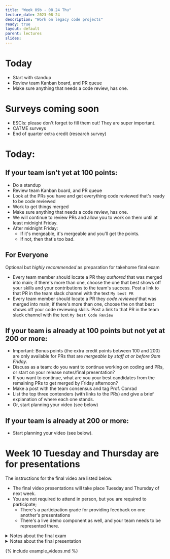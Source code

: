 ```yaml
---
title: "Week 09b - 08.24 Thu"
lecture_date: 2023-08-24
description: "Work on legacy code projects"
ready: true
layout: default
parent: lectures
slides: 
---
```


# Today

* Start with standup
* Review team Kanban board, and PR queue
* Make sure anything that needs a code review, has one.

# Surveys coming soon

* ESCIs: please don't forget to fill them out! They are super important.
* CATME surveys
* End of quarter extra credit (research survey)

# Today:

## If your team isn't yet at 100 points:

* Do a standup
* Review team Kanban board, and PR queue
* Look at the PRs you have and get everything code reviewed that's ready to be code reviewed
* Work to get things merged
* Make sure anything that needs a code review, has one.
* We will continue to review PRs and allow you to work on them until at least midnight Friday.
* After midnight Friday:
  - If it's mergeable, it's mergeable and you'll get the points.
  - If not, then that's too bad.
 

## For Everyone

Optional but *highly recommended* as preparation for takehome final exam
* Every team member should locate a PR they *authored* that was merged into main; if there's more than one, choose the one that best shows off your skills and your contributions to the team's success.  Post a link to that PR in the team slack channel with the text `My best PR`
* Every team member should locate a PR they *code reviewed* that was merged into main; if there's more than one, choose the on that best shows off your code reviewing skills.  Post a link to that PR in the team slack channel with the text `My best Code Review`

## If your team is already at 100 points but not yet at 200 or more:

* Important: Bonus points (the extra credit points between 100 and 200) are only available for PRs that are *mergeable by staff at or before 9am Friday*.
* Discuss as a team: do you want to continue working on coding and PRs, or start on your release notes/final presentation?
* If you want to continue, what are you your best candidates from the remaining PRs to get merged by Friday afternoon?
* Make a post with the team consensus and tag Prof. Conrad
* List the top three contenders (with links to the PRs) and give a brief explanation of where each one stands.
* Or, start planning your video (see below)

## If your team is already at 200 or more:

* Start planning your video (see below).


# Week 10 Tuesday and Thursday are for presentations

The instructions for the final video are listed below.
* The final video presentations will take place Tuesday and Thursday of next week.
* You are not required to attend in person, but you are required to participate;
  - There's a participation grade for providing feedback on one another's presentations
  - There's a live demo component as well, and your team needs to be represented there.

<details markdown="1">
<summary>
Notes about the final exam
</summary>
  
  
# Notes about the final exam
  
The final exam will be an online take home exam, and will be mainly high level questions about the process of software development that you learned in team01, team02, team03 and the legacy code project.

There may be questions about any of the following.  If you've been paying attention all along, you shouldn't really need to "cram".  The answers should be pretty much in your knowledge base already.

* Agile processes, e.g. standups, retrospectives, the role of a product owner/manager
* GitHub tools and their interaction with Agile processes: using feature branches, issues, Kanban board, Pull requests, code review
* General Web Development concepts, e.g.: Backend vs. Frontend
* Some Spring Boot specifics: controllers, services, use of Swagger
* Some React specifics: components, use of Storybook
* Testing in general: unit testing, test coverage, mutation testing
* Spring Boot Testing: Role of JUnit, Jacoco, Pitest, Mocking and Stubbing
* React Testing: role of jest, and Stryker
* Using third party APIs and representing data with JSON (as we did in team01, and later phases as well.)

I'll be asking questions about these topics that I think are the type you might be asked as a job interview.  So if you study, study the way you would for a job interview.

# Please do not collaborate on your exam answers.

* Identical text is unlikely to occur if each of you is working indepenently and writing in your own words.
* If you are copying/pasting text from an online source (e.g. to explain what a retrospective is) be sure that you use "quotation marks" around direct quotations, and **cite your source.**
  
  Otherwise, you are liable to end up triggering the suspicion of academic dishonesty because of the similarity of your text to someone else that happens to be
  using the same source.
  
  Also: relying too much on direct quotes rather than putting things in your own words may result in lower grades; if you have to quote others too much, 
  it suggests that you have not really internalized the content, but have to rely on others understanding.  So use direct quotes sparingly, if at all; try instead
  to answer in your own words.
  
 
Academic integrity investigations are unpleasant for everyone, and they don't help anyone learn. 

I really dont want to spend my time on those, so please don't create conditions where I have to do that.

Work independently, and let your learning speak for itself.

# Clarity and consiseness counts

* Small grammar / spelling errors may or may not be penalized; if an interviewer would be confused by the answer, or have some doubt as to your understanding,
  then they count.   If there is no doubt about your understanding, I'm liable to be more lenient.
* Make sure your answers are clear and understandable.
* Do not just do an information dump of everything you know about the topic, or everything you can possibly find online about the topic.  An employer wants someone to answer
* their question, and they also want someone that makes good use of their time.  Don't waste the interviewer's time.

</details>

<details markdown="1">
<summary>
Notes about the final presentation
</summary>

# Notes about the final presentation

The final presentation should be a team effort, and should highlight all of the PRs that got merged into the main branch.

Make a video of between 5-8 minutes (see guidelines below) and submit the link on Gauchospace.

Limit your presentation to 5-8 minutes.   8 minutes is a hard upper limit.

Highlight the work *from an end user perspective first*.

That is:
* The best thing is to show how an end user would use the feature
* The next best thing is to show either a front or backend component in isolation, for example:
  - If there is a front end component that is not active in the app yet, you can show it in Storybook
  - If there is a backend API, but the functionality isn't available in the user interface yet, you can demo it in Swagger.
* Show internals of code only after explaining the user facing functions, and even then, only if you have left over time.

  
# Instructions for your video:

Here's a tutorial [video on making demo videos from CS48 S20](https://youtu.be/k0Je8ASh4jo) (Video inception)

Based on the experience of CS48 students, **pre-recording is strongly recommended**.  You will *know for sure* in advance whether the
demo is successful, and whether or not you've hit the target length of 5-8 minutes.

Your video should be 5 to 8 minutes long, and cover these points:

* First, mention the names of the members of the team, and introduce the person narrating the video.  
  - It is ok if all the team members appear in the video.  It is also ok if only one person narrates the video on behalf of the team.
* Second, go through each of the features that your team worked on that were merged into `main`
  - Only demo the features that were merged into `main`
  - Focus in this part of the video on demoing the features from a *user perspective*, not on the technical details of how they were implemented.
* Next, if there is time remaining to reach the 5-10 minute mark, you may briefly cover any technical and/or non-technical challenges your team faced
  - You don't have to cover everything.  
  - You don't really even have to include this part if your demo already hits the 5-10 minute range.
  - If you do include this part, focus on the items that you think would be interesting to the audience (fellow students in CS156 M23, and the staff of CS156 M23, and potential users of the software you worked on). 
  - Possible items to include
    - Particularly interesting technical details of what you had to write in the code
    - Challenges in testing
    - Challenges in team communication and organization, and what you did to overcome those
* Optional: at the end, if you like, you may thank anyone that was particularly helpful to the team from the staff (TAs and LAs, or students from other teams). 
  - Please don't include thanks to me (Prof. Conrad) in the video; I don't want this to be an exercise in brown-nosing.
  - If you do want to express gratitude, feel free to share your thoughts with me on the Slack, by email, etc.  

Please then also poll your team members and let me know your thoughts about the privacy of your final demo video:
* public, available to anyone that is interested in the app and the course
* unlisted, but ok to make it available to future CMPSC 156 students (as an example, and to orient them to the app and the course)
* unlisted, and only shown once for this team's final demo, and to course staff 

</details>


{% include example_videos.md %}



